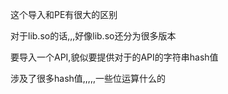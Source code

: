这个导入和PE有很大的区别

对于lib.so的话,,,好像lib.so还分为很多版本

要导入一个API,貌似要提供对于的API的字符串hash值





涉及了很多hash值,,,,,一些位运算什么的

